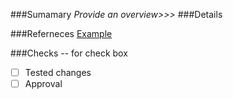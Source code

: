###Sumamary
_Provide an overview>>>_
###Details

###Referneces
[Example](www.google.com)

###Checks -- for check box
- [ ] Tested changes
- [ ] Approval
